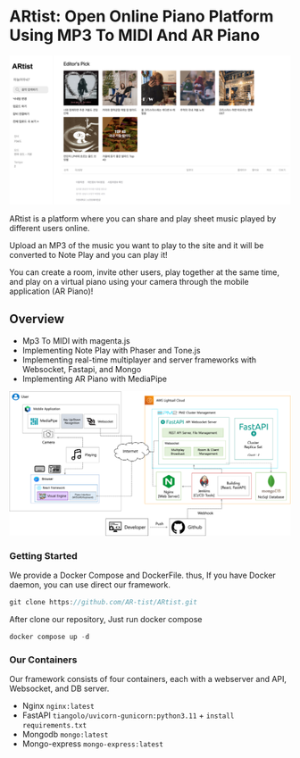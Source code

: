 # ARtist: Open Online Piano Platform Using MP3 To MIDI And AR Piano

<img width="1148" alt="image" src="https://raw.githubusercontent.com/AR-tist/ARtist/main/assets/interface.png">

ARtist is a platform where you can share and play sheet music played by different users online.

Upload an MP3 of the music you want to play to the site and it will be converted to Note Play and you can play it!

You can create a room, invite other users, play together at the same time, and play on a virtual piano using your camera through the mobile application (AR Piano)!

## Overview

- Mp3 To MIDI with magenta.js
- Implementing Note Play with Phaser and Tone.js
- Implementing real-time multiplayer and server frameworks with Websocket, Fastapi, and Mongo
- Implementing AR Piano with MediaPipe

<img width="1148" alt="image" src="https://raw.githubusercontent.com/AR-tist/ARtist/main/assets/architecture.png">

### Getting Started

We provide a Docker Compose and DockerFile. thus, If you have Docker daemon, you can use direct our framework.

```jsx
git clone https://github.com/AR-tist/ARtist.git
```

After clone our repository, Just run docker compose

```jsx
docker compose up -d
```

### Our Containers

Our framework consists of four containers, each with a webserver and API, Websocket, and DB server.

- Nginx `nginx:latest`
- FastAPI `tiangolo/uvicorn-gunicorn:python3.11` + `install requirements.txt`
- Mongodb `mongo:latest`
- Mongo-express `mongo-express:latest`
